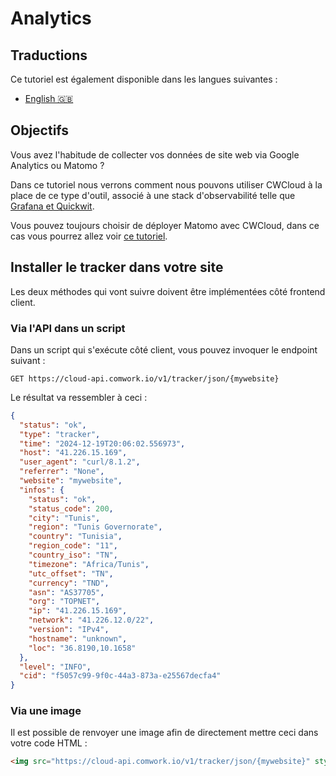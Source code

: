 # Analytics

## Traductions

Ce tutoriel est également disponible dans les langues suivantes :
* [English 🇬🇧](../../../../tutorials/observability/web_analytics.md)

## Objectifs

Vous avez l'habitude de collecter vos données de site web via Google Analytics ou Matomo ?

Dans ce tutoriel nous verrons comment nous pouvons utiliser CWCloud à la place de ce type d'outil, associé à une stack d'observabilité telle que [Grafana et Quickwit](./quickwit.md).

Vous pouvez toujours choisir de déployer Matomo avec CWCloud, dans ce cas vous pourrez allez voir [ce tutoriel](../wpaas_matomo.md).

## Installer le tracker dans votre site

Les deux méthodes qui vont suivre doivent être implémentées côté frontend client.

### Via l'API dans un script

Dans un script qui s'exécute côté client, vous pouvez invoquer le endpoint suivant :

```
GET https://cloud-api.comwork.io/v1/tracker/json/{mywebsite}
```

Le résultat va ressembler à ceci :

```json
{
  "status": "ok",
  "type": "tracker",
  "time": "2024-12-19T20:06:02.556973",
  "host": "41.226.15.169",
  "user_agent": "curl/8.1.2",
  "referrer": "None",
  "website": "mywebsite",
  "infos": {
    "status": "ok",
    "status_code": 200,
    "city": "Tunis",
    "region": "Tunis Governorate",
    "country": "Tunisia",
    "region_code": "11",
    "country_iso": "TN",
    "timezone": "Africa/Tunis",
    "utc_offset": "TN",
    "currency": "TND",
    "asn": "AS37705",
    "org": "TOPNET",
    "ip": "41.226.15.169",
    "network": "41.226.12.0/22",
    "version": "IPv4",
    "hostname": "unknown",
    "loc": "36.8190,10.1658"
  },
  "level": "INFO",
  "cid": "f5057c99-9f0c-44a3-873a-e25567decfa4"
}
```

### Via une image

Il est possible de renvoyer une image afin de directement mettre ceci dans votre code HTML :

```html
<img src="https://cloud-api.comwork.io/v1/tracker/json/{mywebsite}" style="display: none;"></img>
```
